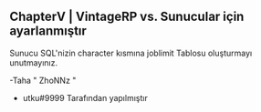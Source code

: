 ## ChapterV  |  VintageRP  vs. Sunucular için ayarlanmıştır


Sunucu SQL'nizin character kısmına joblimit Tablosu oluşturmayı unutmayınız.


-Taha " ZhoNNz " 


- utku#9999  Tarafından yapılmıştır
